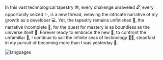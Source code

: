 In this vast technological tapestry 🕸️, every challenge unraveled 🔓, every opportunity seized ✨, is a new thread, weaving the intricate narrative of my growth as a developer 💻. Yet, the tapestry remains unfinished 🚧, the narrative incomplete 📖, for the quest for mastery is as boundless as the universe itself 🌌. Forever ready to embrace the new 🔄, to confront the unfamiliar 👀, I continue to sail the infinite seas of technology 🌊💾, steadfast in my pursuit of becoming more than I was yesterday 🚀.

![languages](https://github-readme-stats.vercel.app/api/top-langs/?username=necodeus&theme=light&hide_border=false&include_all_commits=false&count_private=false&layout=compact)
